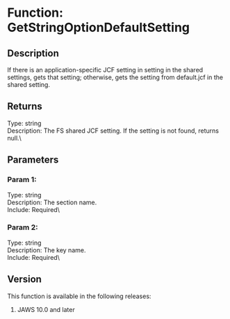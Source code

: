 # Function: GetStringOptionDefaultSetting

## Description

If there is an application-specific JCF setting in setting in the shared
settings, gets that setting; otherwise, gets the setting from
default.jcf in the shared setting.

## Returns

Type: string\
Description: The FS shared JCF setting. If the setting is not found,
returns null.\

## Parameters

### Param 1:

Type: string\
Description: The section name.\
Include: Required\

### Param 2:

Type: string\
Description: The key name.\
Include: Required\

## Version

This function is available in the following releases:

1.  JAWS 10.0 and later
